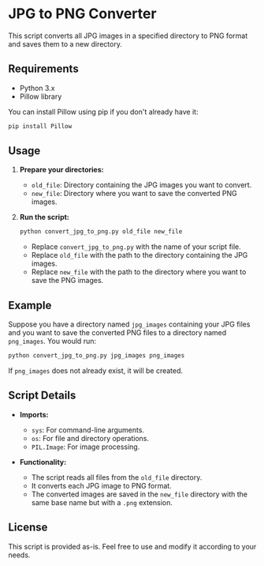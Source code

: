 

# JPG to PNG Converter

This script converts all JPG images in a specified directory to PNG format and saves them to a new directory.

## Requirements

- Python 3.x
- Pillow library

You can install Pillow using pip if you don't already have it:

```bash
pip install Pillow
```

## Usage

1. **Prepare your directories:**
   - `old_file`: Directory containing the JPG images you want to convert.
   - `new_file`: Directory where you want to save the converted PNG images.

2. **Run the script:**

   ```bash
   python convert_jpg_to_png.py old_file new_file
   ```

   - Replace `convert_jpg_to_png.py` with the name of your script file.
   - Replace `old_file` with the path to the directory containing the JPG images.
   - Replace `new_file` with the path to the directory where you want to save the PNG images.

## Example

Suppose you have a directory named `jpg_images` containing your JPG files and you want to save the converted PNG files to a directory named `png_images`. You would run:

```bash
python convert_jpg_to_png.py jpg_images png_images
```

If `png_images` does not already exist, it will be created.

## Script Details

- **Imports:**
  - `sys`: For command-line arguments.
  - `os`: For file and directory operations.
  - `PIL.Image`: For image processing.

- **Functionality:**
  - The script reads all files from the `old_file` directory.
  - It converts each JPG image to PNG format.
  - The converted images are saved in the `new_file` directory with the same base name but with a `.png` extension.

## License

This script is provided as-is. Feel free to use and modify it according to your needs.


